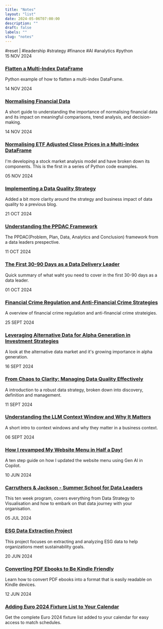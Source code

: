 ```yaml
---
title: "Notes"
layout: "list"
date: 2024-05-06T07:00:00
description: ""
draft: false
labels: ""
slug: "notes"
---
```

<div class="tag-list">
                <span class="tags" data-tag="reset">#reset</span><span>&nbsp;|</span>
                <!-- <span class="tags" data-tag="data">#data</span> -->
                <span class="tags" data-tag="leadership">#leadership</span>
                <span class="tags" data-tag="strategy">#strategy</span>
                <span class="tags" data-tag="finance">#finance</span>
                <span class="tags" data-tag="AI">#AI</span>
                <span class="tags" data-tag="analytics">#analytics</span>
                <span class="tags" data-tag="python">#python</span>
            </div>
             <div class="note-item post" data-tags="finance analytics python">
                <div class="item-date sans-serif">15 NOV 2024</div>
                <div class="item-info">
                <h3 class="sans-serif"><a class="color-inherit" href="../../python/flatten_multiindex_dataframe">Flatten a Multi-Index DataFrame</a></h3>
                <p>Python example of how to flatten a multi-index DataFrame.</p>
                </div>
            </div>
            <div class="note-item post" data-tags="data finance">
                <div class="item-date sans-serif">14 NOV 2024</div>
                <div class="item-info">
                <h3 class="sans-serif"><a class="color-inherit" href="../notes/normalising_data">Normalising Financial Data</a></h3>
                <p>A short guide to understanding the importance of normalising financial data and its impact on meaningful comparisons, trend analysis, and decision-making.</p>
                </div>
            </div>
 <div class="note-item post" data-tags="finance analytics python">
                <div class="item-date sans-serif">14 NOV 2024</div>
                <div class="item-info">
                <h3 class="sans-serif"><a class="color-inherit" href="../../python/normalise_multiindex_data">Normalising ETF Adjusted Close Prices in a Multi-Index DataFrame</a></h3>
                <p>I'm developing a stock market analysis model and have broken down its components. This is the first in a series of Python code examples.</p>
                </div>
                </div>
            <div class="note-item post" data-tags="data strategy leadership">
                <div class="item-date sans-serif">05 NOV 2024</div>
                <div class="item-info">
                <h3 class="sans-serif"><a class="color-inherit" href="../notes/data_quality">Implementing a Data Quality Strategy</a></h3>
                <p>Added a bit more clarity around the strategy and business impact of data quality to a previous blog.</p>
                </div>
                </div>
            <div class="note-item" data-tags="data strategy">
                <div class="item-date sans-serif">21 OCT 2024</div>
                <div class="item-info">
                <h3 class="sans-serif"><a class="color-inherit" href="../notes/intro_ppdac">Understanding the PPDAC Framework</a></h3>
                <p>The PPDAC(Problem, Plan, Data, Analytics and Conclusion) framework from a data leaders prespective.</p>
                </div>
                </div>
            <div class="note-item post" data-tags="leadership data strategy">
                <div class="item-date sans-serif">11 OCT 2024</div>
                <div class="item-info">
                <h3 class="sans-serif"><a class="color-inherit" href="../notes/first_30_days">The First 30-90 Days as a Data Delivery Leader</a></h3>
                <p>Quick summary of what waht you need to cover in the first 30-90 days as a data leader.</p>
                </div>
                </div>
                <div class="note-item post" data-tags="finance data strategy">
                <div class="item-date sans-serif">01 OCT 2024</div>
                <div class="item-info">
                <h3 class="sans-serif"><a class="color-inherit" href="../notes/financial_crime">Financial Crime Regulation and Anti-Financial Crime Strategies</a></h3>
                <p>A overview of financial crime regulation and anti-financial crime strateigies.</p>
                </div>
                </div>
                <div class="note-item post" data-tags="AI data">
                <div class="item-date sans-serif">25 SEPT 2024</div>
                <div class="item-info">
                <h3 class="sans-serif"><a class="color-inherit" href="../notes/alternative_data_alpha">Leveraging Alternative Data for Alpha Generation in Investment Strategies</a></h3>
                <p>A look at the alternative data market and it's growing importance in alpha generation.</p>
                </div>
            </div>
            <div class="note-item post" data-tags="data strategy leadership">
            <div class="item-date sans-serif">16 SEPT 2024</div>
                <div class="item-info">
                    <h3 class="sans-serif"><a class="color-inherit" href="../notes/data_quality">From Chaos to Clarity: Managing Data Quality Effectively</a></h3>
                    <p>A introduction to a robust data strategy, broken down into discovery, definition and management.</p>
                </div>
            </div>

<div class="note-item post" data-tags="AI">
    <div class="item-date sans-serif">11 SEPT 2024</div>
    <div class="item-info">
        <h3 class="sans-serif"><a class="color-inherit" href="../notes/understanding_the_llm_context_window">Understanding the LLM Context Window and Why It Matters</a></h3>
        <p>A short intro to context windows and why they matter in a business context.</p>
    </div>
</div>

<div class="note-item post" data-tags="AI">
    <div class="item-date sans-serif">06 SEPT 2024</div>
    <div class="item-info">
        <h3 class="sans-serif"><a class="color-inherit" href="../notes/copilot_menu">How I revamped My Website Menu in Half a Day!</a></h3>
        <p>A ten step guide on how I updated the website menu using Gen AI in Copilot.</p>
    </div>
</div>

<div class="note-item">
<div class="item-date sans-serif">10 JUN 2024</div>
 <div class="item-info">
                                <h3 class="sans-serif"><a class="color-inherit" href="../../summer_school/summer_school/">Carruthers & Jackson - Summer School for Data Leaders</a></h3>
                                <p>This ten week program, covers everything from Data Strategy to Visualisation and how to embark on that data journey with your organisation. </p>
                                <!-- <ul class="sans-serif">            <li><a href="/tag/data" target="_self">#DATA</a><a href="/tag/leadership" target="_self"> #LEADERSHIP</a></li>
                                <div class="clearfix"></div></ul> -->
                            </div>
</div>


<div class="note-item">
<div class="item-date sans-serif">05 JUL 2024</div>
<div class="item-info">
    <h3 class="sans-serif"><a class="color-inherit" href="../project_esg_report">ESG Data Extraction Project</a></h3>
    <p>This project focuses on extracting and analyzing ESG data to help organizations meet sustainability goals.</p>
</div>
</div>

<div class="note-item">
<div class="item-date sans-serif">20 JUN 2024</div>
<div class="item-info">
    <h3 class="sans-serif"><a class="color-inherit" href="../pdf_to_kindle">Converting PDF Ebooks to Be Kindle Friendly</a></h3>
    <p>Learn how to convert PDF ebooks into a format that is easily readable on Kindle devices.</p>
</div>
</div>

<div class="note-item">
<div class="item-date sans-serif">12 JUN 2024</div>
<div class="item-info">
    <h3 class="sans-serif"><a class="color-inherit" href="../euro_2024">Adding Euro 2024 Fixture List to Your Calendar</a></h3>
    <p>Get the complete Euro 2024 fixture list added to your calendar for easy access to match schedules.</p>
</div>
</div>


